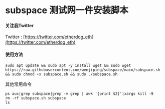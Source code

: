# subspace 测试网一件安装脚本

#### 关注我Twitter
Twitter : [https://twitter.com/etherdog_eth](https://twitter.com/etherdog_eth)

#### 使用方法

```commandline
sudo apt update && sudo apt -y install wget && sudo wget https://raw.githubusercontent.com/wenjiping/subspace/main/subspace.sh && sudo chmod +x subspace.sh && sudo ./subspace.sh
```

其他常用命令
```commandline
ps aux|grep subspace|grep -v grep | awk '{print $2}'|xargs kill -9
rm -rf subspace.sh subspace
ls
```